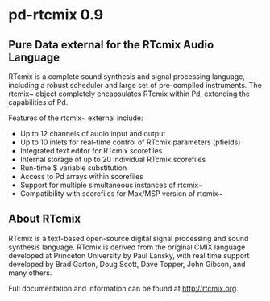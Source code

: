 # pd-rtcmix 0.9
## Pure Data external for the RTcmix Audio Language

RTcmix is a complete sound synthesis and signal processing language, including a robust scheduler and large set of pre-compiled instruments. The rtcmix~ object completely encapsulates RTcmix within Pd, extending the capabilities of Pd.

Features of the rtcmix~ external include:
* Up to 12 channels of audio input and output
* Up to 10 inlets for real-time control of RTcmix parameters (pfields)
* Integrated text editor for RTcmix scorefiles
* Internal storage of up to 20 individual RTcmix scorefiles
* Run-time $ variable substitution
* Access to Pd arrays within scorefiles
* Support for multiple simultaneous instances of rtcmix~
* Compatibility with scorefiles for Max/MSP version of rtcmix~

## About RTcmix
RTcmix is a text-based open-source digital signal processing and sound synthesis language. RTcmix is derived from the original CMIX language developed at Princeton University by Paul Lansky, with real time support developed by Brad Garton, Doug Scott, Dave Topper, John Gibson, and many others.

Full documentation and information can be found at http://rtcmix.org.
